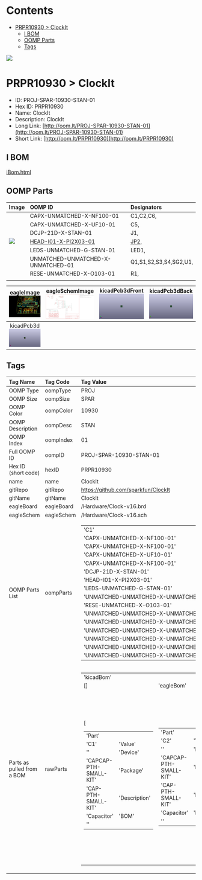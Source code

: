 



Contents
========

* [PRPR10930 > ClockIt](#prpr10930--clockit)
	* [I BOM](#i-bom)
	* [OOMP Parts](#oomp-parts)
	* [Tags](#tags)
  
![][im]
# PRPR10930 > ClockIt

- ID: PROJ-SPAR-10930-STAN-01
- Hex ID: PRPR10930
- Name: ClockIt
- Description: ClockIt
- Long Link: [http://oom.lt/PROJ-SPAR-10930-STAN-01](http://oom.lt/PROJ-SPAR-10930-STAN-01)
- Short Link: [http://oom.lt/PRPR10930](http://oom.lt/PRPR10930)

## I BOM
  
[iBom.html](https://htmlpreview.github.io/?https://github.com/oomlout/oomlout_OOMP_projects_V2/blob/main/PROJ/SPAR/10930/STAN/01/ibom.html)
## OOMP Parts
  

|Image|OOMP ID|Designators|
| :--- | :--- | :--- |
|![]()|CAPX-UNMATCHED-X-NF100-01|C1,C2,C6,|
|![]()|CAPX-UNMATCHED-X-UF10-01|C5,|
|![]()|DCJP-21D-X-STAN-01|J1,|
|[![](https://raw.githubusercontent.com/oomlout/oomlout_OOMP_parts_V2/main/HEAD/I01/X/PI2X03/01/image_140.jpg)](https://github.com/oomlout/oomlout_OOMP_parts_V2/tree/main/HEAD/I01/X/PI2X03/01/)|[HEAD-I01-X-PI2X03-01](https://github.com/oomlout/oomlout_OOMP_parts_V2/tree/main/HEAD/I01/X/PI2X03/01/)|[JP2,](https://github.com/oomlout/oomlout_OOMP_parts_V2/tree/main/HEAD/I01/X/PI2X03/01/)|
|![]()|LEDS-UNMATCHED-G-STAN-01|LED1,|
|![]()|UNMATCHED-UNMATCHED-X-UNMATCHED-01|Q1,S1,S2,S3,S4,SG2,U1,|
|![]()|RESE-UNMATCHED-X-O103-01|R1,|
||||
  

|eagleImage<br>[![](https://raw.githubusercontent.com/oomlout/oomlout_OOMP_projects_V2/main/PROJ/SPAR/10930/STAN/01/eagleImage_140.png)](https://github.com/oomlout/oomlout_OOMP_projects_V2/tree/main/PROJ/SPAR/10930/STAN/01/eagleImage.png)|eagleSchemImage<br>[![](https://raw.githubusercontent.com/oomlout/oomlout_OOMP_projects_V2/main/PROJ/SPAR/10930/STAN/01/eagleSchemImage_140.png)](https://github.com/oomlout/oomlout_OOMP_projects_V2/tree/main/PROJ/SPAR/10930/STAN/01/eagleSchemImage.png)|kicadPcb3dFront<br>[![](https://raw.githubusercontent.com/oomlout/oomlout_OOMP_projects_V2/main/PROJ/SPAR/10930/STAN/01/kicadPcb3dFront_140.png)](https://github.com/oomlout/oomlout_OOMP_projects_V2/tree/main/PROJ/SPAR/10930/STAN/01/kicadPcb3dFront.png)|kicadPcb3dBack<br>[![](https://raw.githubusercontent.com/oomlout/oomlout_OOMP_projects_V2/main/PROJ/SPAR/10930/STAN/01/kicadPcb3dBack_140.png)](https://github.com/oomlout/oomlout_OOMP_projects_V2/tree/main/PROJ/SPAR/10930/STAN/01/kicadPcb3dBack.png)|
| :---: | :---: | :---: | :---: |
|kicadPcb3d<br>[![](https://raw.githubusercontent.com/oomlout/oomlout_OOMP_projects_V2/main/PROJ/SPAR/10930/STAN/01/kicadPcb3d_140.png)](https://github.com/oomlout/oomlout_OOMP_projects_V2/tree/main/PROJ/SPAR/10930/STAN/01/kicadPcb3d.png)||||

## Tags
  

|Tag Name|Tag Code|Tag Value|
| :--- | :--- | :--- |
|OOMP Type|oompType|PROJ|
|OOMP Size|oompSize|SPAR|
|OOMP Color|oompColor|10930|
|OOMP Description|oompDesc|STAN|
|OOMP Index|oompIndex|01|
|Full OOMP ID|oompID|PROJ-SPAR-10930-STAN-01|
|Hex ID (short code)|hexID|PRPR10930|
|name|name|ClockIt|
|gitRepo|gitRepo|https://github.com/sparkfun/ClockIt|
|gitName|gitName|ClockIt|
|eagleBoard|eagleBoard|/Hardware/Clock-v16.brd|
|eagleSchem|eagleSchem|/Hardware/Clock-v16.sch|
|OOMP Parts List|oompParts|<table><tr><td>'C1'</td></tr><tr><td> 'CAPX-UNMATCHED-X-NF100-01'</td><td> 'C2'</td></tr><tr><td> 'CAPX-UNMATCHED-X-NF100-01'</td><td> 'C5'</td></tr><tr><td> 'CAPX-UNMATCHED-X-UF10-01'</td><td> 'C6'</td></tr><tr><td> 'CAPX-UNMATCHED-X-NF100-01'</td><td> 'J1'</td></tr><tr><td> 'DCJP-21D-X-STAN-01'</td><td> 'JP2'</td></tr><tr><td> 'HEAD-I01-X-PI2X03-01'</td><td> 'LED1'</td></tr><tr><td> 'LEDS-UNMATCHED-G-STAN-01'</td><td> 'Q1'</td></tr><tr><td> 'UNMATCHED-UNMATCHED-X-UNMATCHED-01'</td><td> 'R1'</td></tr><tr><td> 'RESE-UNMATCHED-X-O103-01'</td><td> 'S1'</td></tr><tr><td> 'UNMATCHED-UNMATCHED-X-UNMATCHED-01'</td><td> 'S2'</td></tr><tr><td> 'UNMATCHED-UNMATCHED-X-UNMATCHED-01'</td><td> 'S3'</td></tr><tr><td> 'UNMATCHED-UNMATCHED-X-UNMATCHED-01'</td><td> 'S4'</td></tr><tr><td> 'UNMATCHED-UNMATCHED-X-UNMATCHED-01'</td><td> 'SG2'</td></tr><tr><td> 'UNMATCHED-UNMATCHED-X-UNMATCHED-01'</td><td> 'U1'</td></tr><tr><td> 'UNMATCHED-UNMATCHED-X-UNMATCHED-01'</td></tr></table>|
|Parts as pulled from a BOM|rawParts|<table><tr><td>'kicadBom'</td></tr><tr><td> []</td><td> 'eagleBom'</td></tr><tr><td> [<table><tr><td>'Part'</td></tr><tr><td> 'C1'</td><td> 'Value'</td></tr><tr><td> ''</td><td> 'Device'</td></tr><tr><td> 'CAPCAP-PTH-SMALL-KIT'</td><td> 'Package'</td></tr><tr><td> 'CAP-PTH-SMALL-KIT'</td><td> 'Description'</td></tr><tr><td> 'Capacitor'</td><td> 'BOM'</td></tr><tr><td> ''</td></tr></table></td><td> <table><tr><td>'Part'</td></tr><tr><td> 'C2'</td><td> 'Value'</td></tr><tr><td> ''</td><td> 'Device'</td></tr><tr><td> 'CAPCAP-PTH-SMALL-KIT'</td><td> 'Package'</td></tr><tr><td> 'CAP-PTH-SMALL-KIT'</td><td> 'Description'</td></tr><tr><td> 'Capacitor'</td><td> 'BOM'</td></tr><tr><td> ''</td></tr></table></td><td> <table><tr><td>'Part'</td></tr><tr><td> 'C5'</td><td> 'Value'</td></tr><tr><td> '10uF'</td><td> 'Device'</td></tr><tr><td> 'CAP_POLCPOL-RADIAL-10UF-25V-KIT'</td><td> 'Package'</td></tr><tr><td> 'CPOL-RADIAL-10UF-25V-KIT'</td><td> 'Description'</td></tr><tr><td> 'Capacitor Polarized'</td><td> 'BOM'</td></tr><tr><td> ''</td></tr></table></td><td> <table><tr><td>'Part'</td></tr><tr><td> 'C6'</td><td> 'Value'</td></tr><tr><td> '0.1uF'</td><td> 'Device'</td></tr><tr><td> 'CAPCAP-PTH-SMALL-KIT'</td><td> 'Package'</td></tr><tr><td> 'CAP-PTH-SMALL-KIT'</td><td> 'Description'</td></tr><tr><td> 'Capacitor'</td><td> 'BOM'</td></tr><tr><td> ''</td></tr></table></td><td> <table><tr><td>'Part'</td></tr><tr><td> 'J1'</td><td> 'Value'</td></tr><tr><td> 'POWER_JACKKIT'</td><td> 'Device'</td></tr><tr><td> 'POWER_JACKKIT'</td><td> 'Package'</td></tr><tr><td> 'POWER-BARRELJACK-PTH-LOCK-KIT'</td><td> 'Description'</td></tr><tr><td> 'Power Jack'</td><td> 'BOM'</td></tr><tr><td> ''</td></tr></table></td><td> <table><tr><td>'Part'</td></tr><tr><td> 'JP2'</td><td> 'Value'</td></tr><tr><td> 'AVR_SPI_PRG_6PTH'</td><td> 'Device'</td></tr><tr><td> 'AVR_SPI_PRG_6PTH'</td><td> 'Package'</td></tr><tr><td> '2X3'</td><td> 'Description'</td></tr><tr><td> 'AVR ISP 6 Pin'</td><td> 'BOM'</td></tr><tr><td> ''</td></tr></table></td><td> <table><tr><td>'Part'</td></tr><tr><td> 'LED1'</td><td> 'Value'</td></tr><tr><td> '7-SEGMENT-4DIGIT-YOUNGSUNKIT'</td><td> 'Device'</td></tr><tr><td> '7-SEGMENT-4DIGIT-YOUNGSUNKIT'</td><td> 'Package'</td></tr><tr><td> '7-SEGMENT-4DIGIT-YOUNGSUN-KIT'</td><td> 'Description'</td></tr><tr><td> 'This is a part for the 4-Digit 7-segment LEDs from Young Sun.  Different from the Digikey LEDs</td><td> all 16 pins are used.'</td><td> 'BOM'</td></tr><tr><td> ''</td></tr></table></td><td> <table><tr><td>'Part'</td></tr><tr><td> 'Q1'</td><td> 'Value'</td></tr><tr><td> '16MHz'</td><td> 'Device'</td></tr><tr><td> 'CRYSTALHC49US-KIT'</td><td> 'Package'</td></tr><tr><td> 'HC49US-KIT'</td><td> 'Description'</td></tr><tr><td> 'Crystals'</td><td> 'BOM'</td></tr><tr><td> ''</td></tr></table></td><td> <table><tr><td>'Part'</td></tr><tr><td> 'R1'</td><td> 'Value'</td></tr><tr><td> '10K'</td><td> 'Device'</td></tr><tr><td> 'RESISTORAXIAL-0.3-KIT'</td><td> 'Package'</td></tr><tr><td> 'AXIAL-0.3-KIT'</td><td> 'Description'</td></tr><tr><td> 'Resistor'</td><td> 'BOM'</td></tr><tr><td> ''</td></tr></table></td><td> <table><tr><td>'Part'</td></tr><tr><td> 'S1'</td><td> 'Value'</td></tr><tr><td> 'SWITCH-MOMENTARY-2TACTILE-PTH-KIT'</td><td> 'Device'</td></tr><tr><td> 'SWITCH-MOMENTARY-2TACTILE-PTH-KIT'</td><td> 'Package'</td></tr><tr><td> 'TACTILE-PTH-KIT'</td><td> 'Description'</td></tr><tr><td> ''</td><td> 'BOM'</td></tr><tr><td> ''</td></tr></table></td><td> <table><tr><td>'Part'</td></tr><tr><td> 'S2'</td><td> 'Value'</td></tr><tr><td> 'SWITCH-MOMENTARY-2TACTILE-PTH-KIT'</td><td> 'Device'</td></tr><tr><td> 'SWITCH-MOMENTARY-2TACTILE-PTH-KIT'</td><td> 'Package'</td></tr><tr><td> 'TACTILE-PTH-KIT'</td><td> 'Description'</td></tr><tr><td> ''</td><td> 'BOM'</td></tr><tr><td> ''</td></tr></table></td><td> <table><tr><td>'Part'</td></tr><tr><td> 'S3'</td><td> 'Value'</td></tr><tr><td> ''</td><td> 'Device'</td></tr><tr><td> 'SWITCH-SPSTKIT'</td><td> 'Package'</td></tr><tr><td> 'SWITCH-SPDT_KIT'</td><td> 'Description'</td></tr><tr><td> 'SPST Switch'</td><td> 'BOM'</td></tr><tr><td> ''</td></tr></table></td><td> <table><tr><td>'Part'</td></tr><tr><td> 'S4'</td><td> 'Value'</td></tr><tr><td> 'SWITCH-MOMENTARY-2TACTILE-PTH-KIT'</td><td> 'Device'</td></tr><tr><td> 'SWITCH-MOMENTARY-2TACTILE-PTH-KIT'</td><td> 'Package'</td></tr><tr><td> 'TACTILE-PTH-KIT'</td><td> 'Description'</td></tr><tr><td> ''</td><td> 'BOM'</td></tr><tr><td> ''</td></tr></table></td><td> <table><tr><td>'Part'</td></tr><tr><td> 'SG2'</td><td> 'Value'</td></tr><tr><td> 'BUZZERKIT'</td><td> 'Device'</td></tr><tr><td> 'BUZZERKIT'</td><td> 'Package'</td></tr><tr><td> 'BUZZER-12MM-KIT'</td><td> 'Description'</td></tr><tr><td> 'Buzzer 12mm'</td><td> 'BOM'</td></tr><tr><td> ''</td></tr></table></td><td> <table><tr><td>'Part'</td></tr><tr><td> 'U$1'</td><td> 'Value'</td></tr><tr><td> 'LOGO-SFESK'</td><td> 'Device'</td></tr><tr><td> 'LOGO-SFESK'</td><td> 'Package'</td></tr><tr><td> 'SFE-LOGO-FLAME'</td><td> 'Description'</td></tr><tr><td> 'Spark Fun Electronics PCB Logo'</td><td> 'BOM'</td></tr><tr><td> ''</td></tr></table></td><td> <table><tr><td>'Part'</td></tr><tr><td> 'U$2'</td><td> 'Value'</td></tr><tr><td> 'CREATIVE_COMMONS'</td><td> 'Device'</td></tr><tr><td> 'CREATIVE_COMMONS'</td><td> 'Package'</td></tr><tr><td> 'CREATIVE_COMMONS'</td><td> 'Description'</td></tr><tr><td> ''</td><td> 'BOM'</td></tr><tr><td> ''</td></tr></table></td><td> <table><tr><td>'Part'</td></tr><tr><td> 'U$3'</td><td> 'Value'</td></tr><tr><td> 'LOGO-SFENEW'</td><td> 'Device'</td></tr><tr><td> 'LOGO-SFENEW'</td><td> 'Package'</td></tr><tr><td> 'SFE-NEW-WEBLOGO'</td><td> 'Description'</td></tr><tr><td> 'Spark Fun Electronics PCB Logo'</td><td> 'BOM'</td></tr><tr><td> ''</td></tr></table></td><td> <table><tr><td>'Part'</td></tr><tr><td> 'U$8'</td><td> 'Value'</td></tr><tr><td> 'STAND-OFF'</td><td> 'Device'</td></tr><tr><td> 'STAND-OFF'</td><td> 'Package'</td></tr><tr><td> 'STAND-OFF'</td><td> 'Description'</td></tr><tr><td> 'Stand Off'</td><td> 'BOM'</td></tr><tr><td> ''</td></tr></table></td><td> <table><tr><td>'Part'</td></tr><tr><td> 'U$9'</td><td> 'Value'</td></tr><tr><td> 'STAND-OFF'</td><td> 'Device'</td></tr><tr><td> 'STAND-OFF'</td><td> 'Package'</td></tr><tr><td> 'STAND-OFF'</td><td> 'Description'</td></tr><tr><td> 'Stand Off'</td><td> 'BOM'</td></tr><tr><td> ''</td></tr></table></td><td> <table><tr><td>'Part'</td></tr><tr><td> 'U1'</td><td> 'Value'</td></tr><tr><td> 'AVR-MEGA8-PKIT'</td><td> 'Device'</td></tr><tr><td> 'AVR-MEGA8-PKIT'</td><td> 'Package'</td></tr><tr><td> 'DIL28-3-KIT'</td><td> 'Description'</td></tr><tr><td> 'MICROCONTROLLER'</td><td> 'BOM'</td></tr><tr><td> ''</td></tr></table>]</td></tr></table>|
||||



[im]: kicadPcb3d_450.png
